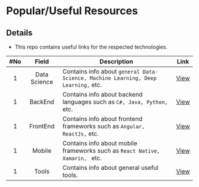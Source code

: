 # Popular/Useful Resources

## Details
* This repo contains useful links for the respected technologies.

|#No|Field|Description|Link|
| :----: | :-------------------------: | ----------------------------------------------------- | :-----------: |
| 1 | Data Science | Contains info about `general Data-Science, Machine Learning, Deep Learning,` etc. | [View](https://github.com/mannam95/HelpfulResources/tree/main/data_science) |
| 1 | BackEnd | Contains info about backend languages such as `C#, Java, Python,` etc. | [View](https://github.com/mannam95/HelpfulResources/tree/main/backend) |
| 1 | FrontEnd | Contains info about frontend frameworks such as `Angular, ReactJs,` etc. | [View](https://github.com/mannam95/HelpfulResources/tree/main/frontend) |
| 1 | Mobile | Contains info about mobile frameworks such as `React Native, Xamarin, ` etc. | [View](https://github.com/mannam95/HelpfulResources/tree/main/mobile) |
| 1 | Tools | Contains info about general useful tools. | [View](https://github.com/mannam95/HelpfulResources/tree/main/tools) |
